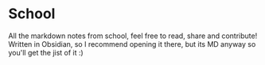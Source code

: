 # School
All the markdown notes from school, feel free to read, share and contribute!
Written in Obsidian, so I recommend opening it there, but its MD anyway so you'll get the jist of it :)

